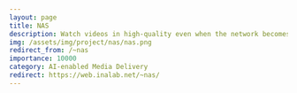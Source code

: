 ```yaml
---
layout: page
title: NAS
description: Watch videos in high-quality even when the network becomes congested
img: /assets/img/project/nas/nas.png
redirect_from: /~nas
importance: 10000
category: AI-enabled Media Delivery
redirect: https://web.inalab.net/~nas/
---
```

<script>
    location.replace('https://web.inalab.net/~nas/')
</script>